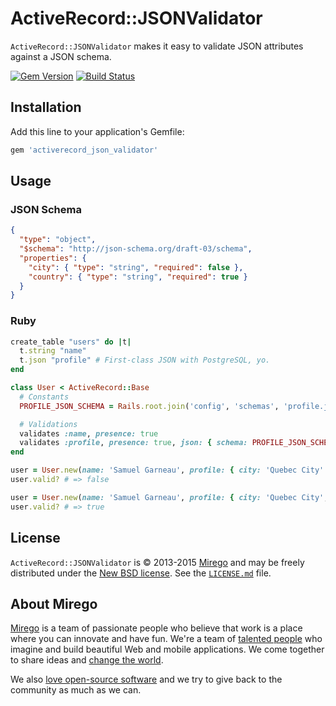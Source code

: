 # ActiveRecord::JSONValidator

`ActiveRecord::JSONValidator` makes it easy to validate JSON attributes against a JSON schema.

[![Gem Version](http://img.shields.io/gem/v/activerecord_json_validator.svg)](https://rubygems.org/gems/activerecord_json_validator)
[![Build Status](http://img.shields.io/travis/mirego/activerecord_json_validator.svg)](https://travis-ci.org/mirego/activerecord_json_validator)

## Installation

Add this line to your application's Gemfile:

```ruby
gem 'activerecord_json_validator'
```

## Usage

### JSON Schema

```json
{
  "type": "object",
  "$schema": "http://json-schema.org/draft-03/schema",
  "properties": {
    "city": { "type": "string", "required": false },
    "country": { "type": "string", "required": true }
  }
}
```

### Ruby

```ruby
create_table "users" do |t|
  t.string "name"
  t.json "profile" # First-class JSON with PostgreSQL, yo.
end

class User < ActiveRecord::Base
  # Constants
  PROFILE_JSON_SCHEMA = Rails.root.join('config', 'schemas', 'profile.json_schema').to_s

  # Validations
  validates :name, presence: true
  validates :profile, presence: true, json: { schema: PROFILE_JSON_SCHEMA }
end

user = User.new(name: 'Samuel Garneau', profile: { city: 'Quebec City' })
user.valid? # => false

user = User.new(name: 'Samuel Garneau', profile: { city: 'Quebec City', country: 'Canada' })
user.valid? # => true
```

## License

`ActiveRecord::JSONValidator` is © 2013-2015 [Mirego](http://www.mirego.com) and may be freely distributed under the [New BSD license](http://opensource.org/licenses/BSD-3-Clause).  See the [`LICENSE.md`](https://github.com/mirego/activerecord_json_validator/blob/master/LICENSE.md) file.

## About Mirego

[Mirego](http://mirego.com) is a team of passionate people who believe that work is a place where you can innovate and have fun. We're a team of [talented people](http://life.mirego.com) who imagine and build beautiful Web and mobile applications. We come together to share ideas and [change the world](http://mirego.org).

We also [love open-source software](http://open.mirego.com) and we try to give back to the community as much as we can.

